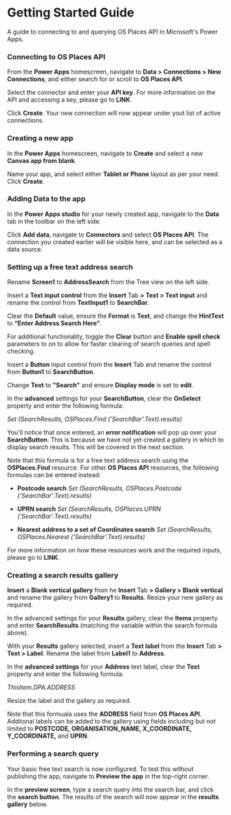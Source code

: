 # Getting Started Guide

A guide to connecting to and querying OS Places API in Microsoft's Power Apps.


### Connecting to OS Places API

From the **Power Apps** homescreen, navigate to **Data > Connections > New Connections**, and either search for or scroll to **OS Places API**. 

Select the connector and enter your **API key**. For more information on the API and accessing a key, please go to **LINK**.

Click **Create**. Your new connection will now appear under yout list of active connections.


### Creating a new app

In the **Power Apps** homescreen, navigate to **Create** and select a new **Canvas app from blank**.

Name your app, and select either **Tablet or Phone** layout as per your need. Click **Create**.


### Adding Data to the app

In the **Power Apps studio** for your newly created app, navigate to the **Data** tab in the toolbar on the left side.

Click **Add data**, navigate to **Connectors** and select **OS Places API**. The connection you created earlier will be visible here, and can be selected as a data source.


### Setting up a free text address search

Rename **Screen1** to **AddressSearch** from the Tree view on the left side.

Insert a **Text input control** from the **Insert** Tab **> Text > Text input** and rename the control from **TextInput1** to **SearchBar**.

Clear the **Default** value, ensure the **Format** is **Text**, and change the **HintText** to **“Enter Address Search Here”**.

For additional functionality, toggle the **Clear** button and **Enable spell check** parameters to on to allow for faster clearing of search queries and spell checking.

Insert a **Button** input control from the **Insert** Tab and rename the control from **Button1** to **SearchButton**.

Change **Text** to **"Search"** and ensure **Display mode** is set to **edit**.

In the **advanced** settings for your **SearchButton**, clear the **OnSelect** property and enter the following formula:

*Set (SearchResults, OSPlaces.Find ('SearchBar'.Text).results)*

You'll notice that once entered, an **error notification** will pop up over your **SearchButton**. This is because we have not yet created a gallery in which to display search results. This will be covered in the next section.

Note that this formula is for a free text address search using the **OSPlaces.Find** resource. For other **OS Places API** resources, the following formulas can be entered instead:

* **Postcode search**
*Set (SearchResults, OSPlaces.Postcode ('SearchBar'.Text).results)*

* **UPRN search**
*Set (SearchResults, OSPlaces.UPRN ('SearchBar'.Text).results)*

* **Nearest address to a set of Coordinates search**
*Set (SearchResults, OSPlaces.Nearest ('SearchBar'.Text).results)*

For more information on how these resources work and the required inputs, please go to **LINK**.


### Creating a search results gallery

**Insert** a **Blank vertical gallery** from he **Insert** Tab **> Gallery > Blank vertical** and rename the gallery from **Gallery1** to **Results**. Resize your new gallery as required.

In the advanced settings for your **Results** gallery, clear the **Items** property and enter **SearchResults** (matching the variable within the search formula above).

With your **Results** gallery selected, insert a **Text label** from the **Insert** Tab **> Text > Label**. Rename the label from **Label1** to **Address**.

In the **advanced settings** for your **Address** text label, clear the **Text** property and enter the following formula:

*ThisItem.DPA.ADDRESS*

Resize the label and the gallery as required.

Note that this formuala uses the **ADDRESS** field from **OS Places API**. Additonal labels can be added to the gallery using fields including but not limited to **POSTCODE, ORGANISATION_NAME, X_COORDINATE, Y_COORDINATE,** and **UPRN**.


### Performing a search query

Your basic free text search is now configured. To test this without publishing the app, navigate to **Preview the app** in the top-right corner.

In the **preview screen**, type a search query into the search bar, and click the **search button**. The results of the search will now appear in the **results gallery** below.

